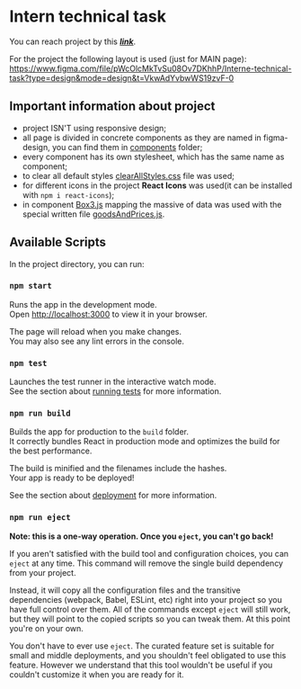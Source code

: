 # Intern technical task

You can reach project by this [***link***](http://Marharet.github.io/interne-technical-task).

For the project the following layout is used (just for MAIN page): 
https://www.figma.com/file/pWcOlcMkTvSu08Ov7DKhhP/Interne-technical-task?type=design&mode=design&t=VkwAdYvbwWS19zvF-0

## Important information about project

- project ISN'T using responsive design;
- all page is divided in concrete components as they are named in figma-design, you can find them in [components](https://github.com/Marharet/interne-technical-task/tree/main/src/components) folder;
- every component has its own stylesheet, which has the same name as component;
- to clear all default styles [clearAllStyles.css](https://github.com/Marharet/interne-technical-task/blob/main/src/css/clearAllStyles.css) file was used;
- for different icons in the project **React Icons** was used(it can be installed with `npm i react-icons`);
- in component [Box3.js](https://github.com/Marharet/interne-technical-task/blob/main/src/components/Box3.js) mapping the massive of data was used with the special written file [goodsAndPrices.js](https://github.com/Marharet/interne-technical-task/blob/main/src/components/goodsAndPrices.js).



## Available Scripts

In the project directory, you can run:

### `npm start`

Runs the app in the development mode.\
Open [http://localhost:3000](http://localhost:3000) to view it in your browser.

The page will reload when you make changes.\
You may also see any lint errors in the console.

### `npm test`

Launches the test runner in the interactive watch mode.\
See the section about [running tests](https://facebook.github.io/create-react-app/docs/running-tests) for more information.

### `npm run build`

Builds the app for production to the `build` folder.\
It correctly bundles React in production mode and optimizes the build for the best performance.

The build is minified and the filenames include the hashes.\
Your app is ready to be deployed!

See the section about [deployment](https://facebook.github.io/create-react-app/docs/deployment) for more information.

### `npm run eject`

**Note: this is a one-way operation. Once you `eject`, you can't go back!**

If you aren't satisfied with the build tool and configuration choices, you can `eject` at any time. This command will remove the single build dependency from your project.

Instead, it will copy all the configuration files and the transitive dependencies (webpack, Babel, ESLint, etc) right into your project so you have full control over them. All of the commands except `eject` will still work, but they will point to the copied scripts so you can tweak them. At this point you're on your own.

You don't have to ever use `eject`. The curated feature set is suitable for small and middle deployments, and you shouldn't feel obligated to use this feature. However we understand that this tool wouldn't be useful if you couldn't customize it when you are ready for it.
